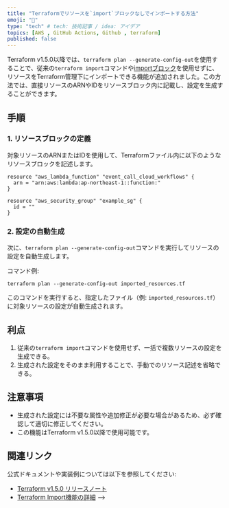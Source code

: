 ```yaml
---
title: "Terraformでリソースを`import`ブロックなしでインポートする方法"
emoji: "🧹"
type: "tech" # tech: 技術記事 / idea: アイデア
topics: [AWS , GitHub Actions, Github , terraform]
published: false
---
```


Terraform v1.5.0以降では、`terraform plan --generate-config-out`を使用することで、従来の`terraform import`コマンドや[importブロック](https://zukkie.link/terraform%e3%81%a7%e3%83%ad%e3%83%bc%e3%82%ab%e3%83%ab%e3%81%8b%e3%82%89import%e3%81%99%e3%82%8b%e6%96%b9%e6%b3%95/)を使用せずに、リソースをTerraform管理下にインポートできる機能が追加されました。この方法では、直接リソースのARNやIDをリソースブロック内に記載し、設定を生成することができます。

## 手順

### 1. リソースブロックの定義
対象リソースのARNまたはIDを使用して、Terraformファイル内に以下のようなリソースブロックを記述します。

```
resource "aws_lambda_function" "event_call_cloud_workflows" {
  arn = "arn:aws:lambda:ap-northeast-1::function:"
}

resource "aws_security_group" "example_sg" {
  id = ""
}
```

### 2. 設定の自動生成
次に、`terraform plan --generate-config-out`コマンドを実行してリソースの設定を自動生成します。

コマンド例:

```
terraform plan --generate-config-out imported_resources.tf
```

このコマンドを実行すると、指定したファイル（例: `imported_resources.tf`）に対象リソースの設定が自動生成されます。

## 利点
1. 従来の`terraform import`コマンドを使用せず、一括で複数リソースの設定を生成できる。
2. 生成された設定をそのまま利用することで、手動でのリソース記述を省略できる。

## 注意事項
- 生成された設定には不要な属性や追加修正が必要な場合があるため、必ず確認して適切に修正してください。
- この機能はTerraform v1.5.0以降で使用可能です。


## 関連リンク
公式ドキュメントや実装例については以下を参照してください:
- [Terraform v1.5.0 リリースノート](https://www.hashicorp.com/releases)
- [Terraform Import機能の詳細](https://developer.hashicorp.com/terraform/cli/import) -->
